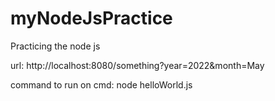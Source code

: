 # myNodeJsPractice

Practicing the node js

url: http://localhost:8080/something?year=2022&month=May

command to run on cmd: node helloWorld.js